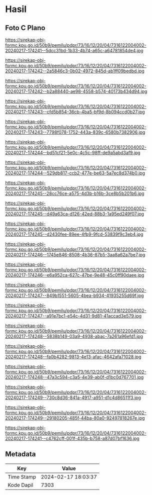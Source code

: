 # Hasil

## Foto C Plano

https://sirekap-obj-formc.kpu.go.id/50b9/pemilu/pdpr/73/16/12/20/04/7316122004002-20240217-174241--5dcc31bd-1b33-4b74-a65c-a64781854de4.jpg

https://sirekap-obj-formc.kpu.go.id/50b9/pemilu/pdpr/73/16/12/20/04/7316122004002-20240217-174242--2a5846c3-0b02-4972-845d-ab1ff09bedbd.jpg

https://sirekap-obj-formc.kpu.go.id/50b9/pemilu/pdpr/73/16/12/20/04/7316122004002-20240217-174242--b2a88440-ae98-4558-b574-40173b434d94.jpg

https://sirekap-obj-formc.kpu.go.id/50b9/pemilu/pdpr/73/16/12/20/04/7316122004002-20240217-174243--cfd5b854-36cb-4ba5-bf9d-8b094ccd0b27.jpg

https://sirekap-obj-formc.kpu.go.id/50b9/pemilu/pdpr/73/16/12/20/04/7316122004002-20240217-174243--7798f078-1752-443a-839c-6580b7382906.jpg

https://sirekap-obj-formc.kpu.go.id/50b9/pemilu/pdpr/73/16/12/20/04/7316122004002-20240217-174244--bd51cf21-5e0c-4c5c-98ff-de9a5abd3af9.jpg

https://sirekap-obj-formc.kpu.go.id/50b9/pemilu/pdpr/73/16/12/20/04/7316122004002-20240217-174244--529db817-ccb2-477e-be63-5a7ec8d374b0.jpg

https://sirekap-obj-formc.kpu.go.id/50b9/pemilu/pdpr/73/16/12/20/04/7316122004002-20240217-174245--28cc76ce-a575-4d3b-b16b-3ce8b5b201b6.jpg

https://sirekap-obj-formc.kpu.go.id/50b9/pemilu/pdpr/73/16/12/20/04/7316122004002-20240217-174245--d49a63ca-d126-42ed-88b3-1a95ed249f07.jpg

https://sirekap-obj-formc.kpu.go.id/50b9/pemilu/pdpr/73/16/12/20/04/7316122004002-20240217-174245--d2430fee-89ee-4fb9-9fcd-53839f9c3eb4.jpg

https://sirekap-obj-formc.kpu.go.id/50b9/pemilu/pdpr/73/16/12/20/04/7316122004002-20240217-174246--1745e846-8508-4b36-87b5-3aa8a62a7be7.jpg

https://sirekap-obj-formc.kpu.go.id/50b9/pemilu/pdpr/73/16/12/20/04/7316122004002-20240217-174246--e6a952ca-627c-47be-9e48-45c0ff90daee.jpg

https://sirekap-obj-formc.kpu.go.id/50b9/pemilu/pdpr/73/16/12/20/04/7316122004002-20240217-174247--849b1551-5605-4bea-b934-41935255d69f.jpg

https://sirekap-obj-formc.kpu.go.id/50b9/pemilu/pdpr/73/16/12/20/04/7316122004002-20240217-174247--a91e7bc1-e54c-4d31-9d81-41accad3e579.jpg

https://sirekap-obj-formc.kpu.go.id/50b9/pemilu/pdpr/73/16/12/20/04/7316122004002-20240217-174248--5838b149-03a9-4938-abac-7a261a96efd1.jpg

https://sirekap-obj-formc.kpu.go.id/50b9/pemilu/pdpr/73/16/12/20/04/7316122004002-20240217-174248--fa0b4282-9813-4e13-afac-4642afa71028.jpg

https://sirekap-obj-formc.kpu.go.id/50b9/pemilu/pdpr/73/16/12/20/04/7316122004002-20240217-174248--47a3c594-c3a5-4e39-ab0f-d1bc0d767701.jpg

https://sirekap-obj-formc.kpu.go.id/50b9/pemilu/pdpr/73/16/12/20/04/7316122004002-20240217-174249--730c8d36-841a-4917-a951-d1c4d86511f3.jpg

https://sirekap-obj-formc.kpu.go.id/50b9/pemilu/pdpr/73/16/12/20/04/7316122004002-20240217-174249--29180205-485f-44ba-80a0-92497818267e.jpg

https://sirekap-obj-formc.kpu.go.id/50b9/pemilu/pdpr/73/16/12/20/04/7316122004002-20240217-174241--c4762cff-001f-435b-b758-a87d07bf1636.jpg


## Metadata

| Key        | Value               |
| ---------- | ------------------- |
| Time Stamp | 2024-02-17 18:03:37 |
| Kode Dapil | 7303                |



